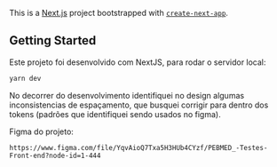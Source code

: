 This is a [Next.js](https://nextjs.org/) project bootstrapped with [`create-next-app`](https://github.com/vercel/next.js/tree/canary/packages/create-next-app).

## Getting Started

Este projeto foi desenvolvido com NextJS, para rodar o servidor local:

```bash
yarn dev
```

No decorrer do desenvolvimento identifiquei no design algumas inconsistencias de espaçamento, que busquei corrigir para dentro dos tokens (padrões que identifiquei sendo usados no figma).

Figma do projeto:
```
https://www.figma.com/file/YqvAioQ7Txa5H3HUb4CYzf/PEBMED_-Testes-Front-end?node-id=1-444
```
